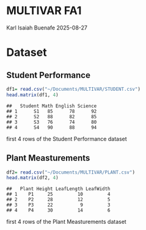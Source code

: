 MULTIVAR FA1
================
Karl Isaiah Buenafe
2025-08-27

# Dataset

## Student Performance

``` r
df1= read.csv("~/Documents/MULTIVAR/STUDENT.csv")
head.matrix(df1, 4)
```

    ##   Student Math English Science
    ## 1      S1   85      78      92
    ## 2      S2   88      82      85
    ## 3      S3   76      74      80
    ## 4      S4   90      88      94

first 4 rows of the Student Performance dataset

## Plant Measturements

``` r
df2= read.csv("~/Documents/MULTIVAR/PLANT.csv")
head.matrix(df2, 4)
```

    ##   Plant Height LeafLength LeafWidth
    ## 1    P1     25         10         4
    ## 2    P2     28         12         5
    ## 3    P3     22          9         3
    ## 4    P4     30         14         6

first 4 rows of the Plant Measturements dataset
